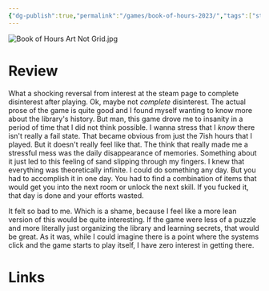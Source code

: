```yaml
---
{"dg-publish":true,"permalink":"/games/book-of-hours-2023/","tags":["streamed","games"],"created":"2024-09-13","updated":"2024-10-29"}
---
```



![Book of Hours Art Not Grid.jpg](/img/user/Attachments/Book%20of%20Hours%20Art%20Not%20Grid.jpg)

# Review

What a shocking reversal from interest at the steam page to complete disinterest after playing. Ok, maybe not *complete* disinterest. The actual prose of the game is quite good and I found myself wanting to know more about the library's history. But man, this game drove me to insanity in a period of time that I did not think possible. I wanna stress that I *know* there isn't really a fail state. That became obvious from just the 7ish hours that I played. But it doesn't really feel like that. The think that really made me a stressful mess was the daily disappearance of memories. Something about it just led to this feeling of sand slipping through my fingers. I knew that everything was theoretically infinite. I could do something any day. But you had to accomplish it in one day. You had to find a combination of items that would get you into the next room or unlock the next skill. If you fucked it, that day is done and your efforts wasted.

It felt so bad to me. Which is a shame, because I feel like a more lean version of this would be quite interesting. If the game were less of a puzzle and more literally just organizing the library and learning secrets, that would be great. As it was, while I could imagine there is a point where the systems click and the game starts to play itself, I have zero interest in getting there.

# Links
